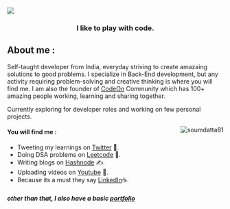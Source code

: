 <img align="center" src="https://github.com/soumdatta81/soumdatta81/blob/aa5281c9fdd1e85e20cd8be3379cfd5bc397f1c4/final.gif"/>

<h3 align="center">I like to play with code.</h3>



## About me : 
Self-taught developer from India, everyday striving to create amazaing solutions to good problems. I specialize in  Back-End development, but any activity requiring problem-solving and creative thinking is where you will find me. I am also the founder of [CodeOn](discord.gg/zxy8EjGH6J) Community which has 100+ amazing people working, learning and sharing together.

Currently exploring for developer roles and working on few personal projects.

<p><img align="right" src="https://github-readme-stats.vercel.app/api/top-langs?username=soumdatta81&show_icons=true&locale=en&layout=compact" alt="soumdatta81" /></p>

#### You will find me : 

- Tweeting my learnings on [Twitter](https://twitter.com/somstwt) 🚀.  
- Doing DSA problems on [Leetcode](https://leetcode.com/soum81/) 💫.
- Writing blogs on [Hashnode](https://soumdatta.hashnode.dev/) ✍️.
- Uploading videos on [Youtube](https://www.youtube.com/channel/UCsE-ZWzDZ2AiA1ycEdo_MCw/featured) 🎥.
- Because its a must they say [LinkedIn](https://www.linkedin.com/in/soumyadeep-datta-4541a3213/)☕️.
##### other than that, I also have a basic [portfolio](https://soumdatta81.github.io/)






